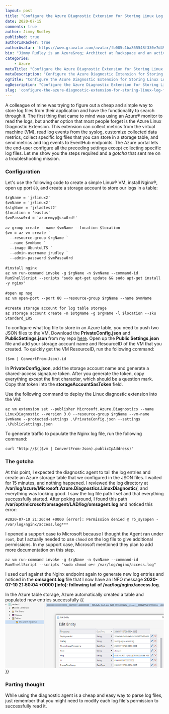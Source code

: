 ```yaml
---
layout: post
title: "Configure the Azure Diagnostic Extension for Storing Linux Log Files"
date: 2020-07-15
comments: true
author: Jimmy Rudley
published: true
authorIsRacker: true
authorAvatar: 'https://www.gravatar.com/avatar/fb085c1ba865548f330e7d4995c0bf7e'
bio: "Jimmy Rudley is an Azure&reg; Architect at Rackspace and an active member of the Azure community. He focuses on solving large and complex architecture and automation problems within Azure."
categories:
    - Azure
metaTitle: "Configure the Azure Diagnostic Extension for Storing Linux Log Files"
metaDescription: "Configure the Azure Diagnostic Extension for Storing Linux Log Files"
ogTitle: "Configure the Azure Diagnostic Extension for Storing Linux Log Files"
ogDescription: "Configure the Azure Diagnostic Extension for Storing Linux Log Files"
slug: 'configure-the-azure-diagnostic-extension-for-storing-linux-log-files'
---
```


A colleague of mine was trying to figure out a cheap and simple way to store log files from their application and have the functionality to search through it. The first thing that came to mind was using an Azure&reg; monitor to read the logs, but another option that most people forget is the Azure Linux Diagnostic Extension. This extension can collect metrics from the virtual machine (VM), read log events from the syslog, customize collected data metrics, collect specific log files that you can store in a storage table, and send metrics and log events to EventHub endpoints. The Azure portal lets the end-user configure all the preceding settings except collecting specific log files. Let me show you the steps required and a *gotcha* that sent me on a troubleshooting mission.

<!--more-->

### Configuration

Let's use the following code to create a simple Linux&reg; VM, install Nginx&reg;, open up port `80`, and create a storage account to store our logs in a table:

```
$rgName = 'jrlinux2'
$vmName = 'jrlinux2'
$stgName = 'jrladtest2'
$location = 'eastus'
$vmPassw0rd = 'azuremyp@ssw0rd!'

az group create --name $vmName --location $location 
$vm = az vm create `
  --resource-group $rgName `
  --name $vmName `
  --image UbuntuLTS `
  --admin-username jrudley `
  --admin-password $vmPassw0rd 

#install nginx
az vm run-command invoke -g $rgName -n $vmName --command-id RunShellScript --scripts "sudo apt-get update && sudo apt-get install -y nginx"

#open up nsg
az vm open-port --port 80 --resource-group $rgName --name $vmName

#create storage account for log table storage
az storage account create -n $stgName -g $rgName -l $location --sku Standard_LRS
```

To configure what log file to store in an Azure table, you need to push two JSON files to the VM. Download the **PrivateConfig.json** and **PublicSettings.json** from my repo [here](https://github.com/jrudley/azurelinuxfilelog). Open up the **Public Settings.json** file and add your storage account name and ResourceID of the VM that you created. To quickly get the VM ResourceID, run the following command:

```
($vm | ConvertFrom-Json).id
```

In **PrivateConfig.json**, add the storage account name and generate a shared-access signature token. After you generate the token, copy everything except the first character, which should be a question mark. Copy that token into the **storageAccountSasToken** field.

Use the following command to deploy the Linux diagnostic extension into the VM:

```
az vm extension set --publisher Microsoft.Azure.Diagnostics --name LinuxDiagnostic --version 3.0 --resource-group $rgName --vm-name $vmName --protected-settings .\PrivateConfig.json --settings .\PublicSettings.json
```

To generate traffic to populate the Nginx log file, run the following command:

```
curl "http://$(($vm | ConvertFrom-Json).publicIpAddress)"
```

### The gotcha

At this point, I expected the diagnostic agent to tail the log entries and create an Azure storage table that we configured in the JSON files. I waited for 15 minutes, and nothing happened. I reviewed the log directory at **/var/log/azure/Microsoft.Azure.Diagnostics.LinuxDiagnostic/**, and everything was looking good. I saw the log file path I set and that everything successfully started. After poking around, I found this path **/var/opt/microsoft/omsagent/LAD/log/omsagent.log** and noticed this error:

    #2020-07-10 21:20:44 +0000 [error]: Permission denied @ rb_sysopen - /var/log/nginx/access.log***

I opened a support case to Microsoft because I thought the Agent ran under `root`, but I actually needed to use `chmod` on the log file to give additional permissions. In my support case, Microsoft mentioned they plan to add more documentation on this step.

```
az vm run-command invoke -g $rgName -n $vmName --command-id RunShellScript --scripts "sudo chmod o+r /var/log/nginx/access.log"
```

I used curl against the Nginx endpoint again to generate new log entries and noticed in the **omsagent.log** file that I now have an INFO message **2020-07-10 21:50:04 +0000 [info]: following tail of /var/log/nginx/access.log**. 

In the Azure table storage, Azure automatically created a table and populated new entries successfully {{<img src="table.png" alt="" title="">}}

### Parting thought

While using the diagnostic agent is a cheap and easy way to parse log files, just remember that you might need to modify each log file's permission to successfully read it.

